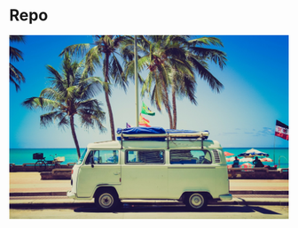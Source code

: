 # Repo

![hi](https://github.com/StevoRaphel/Repo/blob/main/image/vw-camper-336606_1920-1500x993.jpg)
